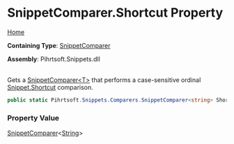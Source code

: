 # SnippetComparer\.Shortcut Property

[Home](../../../../../README.md)

**Containing Type**: [SnippetComparer](../README.md)

**Assembly**: Pihrtsoft\.Snippets\.dll

\
Gets a [SnippetComparer\<T>](../../SnippetComparer-1/README.md) that performs a case\-sensitive ordinal [Snippet.Shortcut](../../../Snippet/Shortcut/README.md) comparison\.

```csharp
public static Pihrtsoft.Snippets.Comparers.SnippetComparer<string> Shortcut { get; }
```

### Property Value

[SnippetComparer](../../SnippetComparer-1/README.md)\<[String](https://docs.microsoft.com/en-us/dotnet/api/system.string)>

